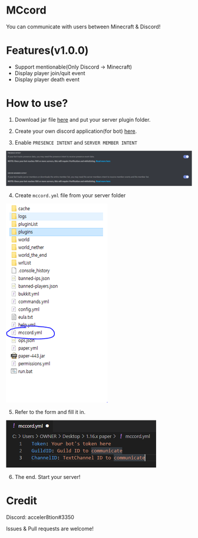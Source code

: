 # MCcord

You can communicate with users between Minecraft & Discord!

# Features(v1.0.0)

- Support mentionable(Only Discord -> Minecraft)
- Display player join/quit event
- Display player death event

# How to use?

1. Download jar file [here](https://github.com/acceler8tion/MCcord/releases/download/1.0.0/MCcord.jar) and put your server plugin folder.

2. Create your own discord application(for bot) [here](https://discord.com/developers/).

3. Enable `PRESENCE INTENT` and `SERVER MEMBER INTENT`

![Example](images/3.PNG)

4. Create `mccord.yml` file from your server folder

![Example](images/1.PNG)

5. Refer to the form and fill it in.

![Example](images/2.PNG)

6. The end. Start your server!

# Credit

Discord: acceler8tion#3350

Issues & Pull requests are welcome!
